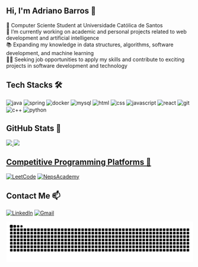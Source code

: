 ## Hi, I'm Adriano Barros 👋

🧠 Computer Sciente Student at Universidade Católica de Santos<br/>
🚀 I’m currently working on academic and personal projects related to web development and artificial intelligence<br/>
📚 Expanding my knowledge in data structures, algorithms, software development, and machine learning<br/>
👨‍💻 Seeking job opportunities to apply my skills and contribute to exciting projects in software development and technology<br/>

## Tech Stacks 🛠️
<div style="display: inline">
  <img align="center" alt="java" src="https://img.shields.io/badge/Java%20-F7931E?style=for-the-badge&logo=buymeacoffee&logoColor=white" />
  <img align="center" alt="spring" src="https://img.shields.io/badge/Spring%20-%20green?style=for-the-badge&logo=spring&logoColor=white" />
  <img align="center" alt="docker" src="https://img.shields.io/badge/Docker-3776AB?style=for-the-badge&logo=docker&logoColor=white" />
  <img align="center" alt="mysql" src="https://img.shields.io/badge/MySQL-005C84?style=for-the-badge&logo=mysql&logoColor=white" />
  <img align="center" alt="html" src="https://img.shields.io/badge/HTML%20-E34C26?style=for-the-badge&logo=html5&logoColor=white" />
  <img align="center" alt="css" src="https://img.shields.io/badge/CSS%20-1572B6?style=for-the-badge&logo=css&logoColor=white" />
  <img align="center" alt="javascript" src="https://img.shields.io/badge/JavaScript%20-%20%23F0DB4F?style=for-the-badge&logo=javascript&logoColor=white" />
  <img align="center" alt="react" src="https://img.shields.io/badge/React%20-%20blue?style=for-the-badge&logo=react&logoColor=white" />
  <img align="center" alt="git" src="https://img.shields.io/badge/Git%20-%20red?style=for-the-badge&logo=git&logoColor=white" />
  <img align="center" alt="c++" src="https://img.shields.io/badge/C%2B%2B-%20purple?style=for-the-badge&logo=c%2B%2B&logoColor=white" />
  <img align="center" alt="python" src="https://img.shields.io/badge/Python-3776AB?style=for-the-badge&logo=python&logoColor=white" />
</div><br/>

## GitHub Stats 🚀
<div>
  <a href="https://github.com/AdrianoBarrosDev">
  <img loading="lazy" height="180em" src="https://github-readme-stats.vercel.app/api/top-langs/?username=AdrianoBarrosDev&layout=compact&langs_count=7&theme=holi"/>
  <img loading="lazy" height="180em" src="https://github-readme-stats.vercel.app/api?username=AdrianoBarrosDev&show_icons=true&theme=holi&include_all_commits=true&count_private=true"/>
</div>

## Competitive Programming Platforms 🧠
[![LeetCode](https://img.shields.io/badge/LeetCode-%20black?style=for-the-badge&logo=leetcode&logoColor=white)](https://leetcode.com/u/AdrianoBarros/)
[![NepsAcademy](https://img.shields.io/badge/NepsAcademy-%20blue?style=for-the-badge&logo=htmlacademy&logoColor=white)](https://neps.academy/br/user/35081)

## Contact Me 📫
[![LinkedIn](https://img.shields.io/badge/LinkedIn-0077B5?style=for-the-badge&logo=linkedin&logoColor=white)](https://www.linkedin.com/in/adrianobarrosdev/)
[![Gmail](https://img.shields.io/badge/-GMAIL-D14836?style=for-the-badge&logo=gmail&logoColor=white&link=mailto:adrianodev101@gmail.com)](mailto:adrianodev101@gmail.com)

<div>
  <img src="https://raw.githubusercontent.com/AdrianoBarrosDev/AdrianoBarrosDev/output/snake.svg" alt="Snake animation" />
</div>
